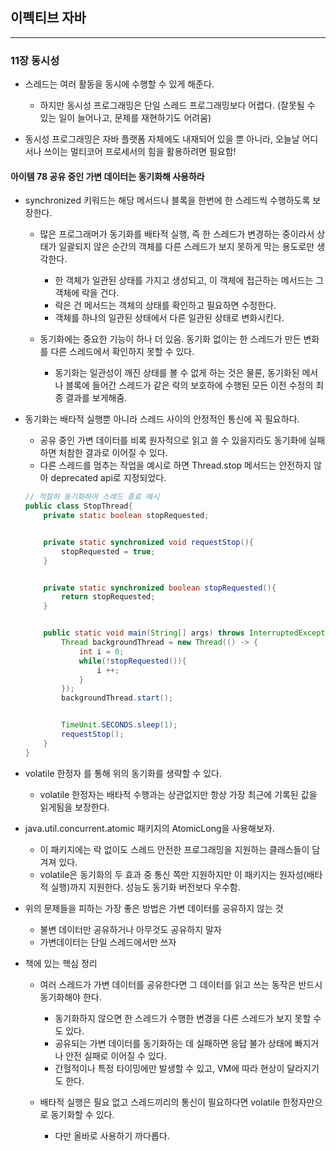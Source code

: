 이펙티브 자바
-------------

---

### 11장 동시성

-	스레드는 여러 활동을 동시에 수행할 수 있게 해준다.

	-	하지만 동시성 프로그래밍은 단일 스레드 프로그래밍보다 어렵다. (잘못될 수 있는 일이 늘어나고, 문제를 재현하기도 어려움)

-	동시성 프로그래밍은 자바 플랫폼 자체에도 내재되어 있을 뿐 아니라, 오늘날 어디서나 쓰이는 멀티코어 프로세서의 힘을 활용하려면 필요함!

#### 아이템 78 공유 중인 가변 데이터는 동기화해 사용하라

-	synchronized 키워드는 해당 메서드나 블록을 한번에 한 스레드씩 수행하도록 보장한다.

	-	많은 프로그래머가 동기화를 배타적 실행, 즉 한 스레드가 변경하는 중이라서 상태가 일괄되지 않은 순간의 객체를 다른 스레드가 보지 못하게 막는 용도로만 생각한다.

		-	한 객체가 일관된 상태를 가지고 생성되고, 이 객체에 접근하는 메서드는 그 객체에 락을 건다.
		-	락은 건 메서드는 객체의 상태를 확인하고 필요하면 수정한다.
		-	객체를 하나의 일관된 상태에서 다른 일관된 상태로 변화시킨다.

	-	동기화에는 중요한 기능이 하나 더 있음. 동기화 없이는 한 스레드가 만든 변화를 다른 스레드에서 확인하지 못할 수 있다.

		-	동기화는 일관성이 깨진 상태를 볼 수 없게 하는 것은 물론, 동기화된 메서나 블록에 들어간 스레드가 같은 락의 보호하에 수행된 모든 이전 수정의 최종 결과를 보게해줌.

-	동기화는 배타적 실행뿐 아니라 스레드 사이의 안정적인 통신에 꼭 필요하다.

	-	공유 중인 가변 데이터를 비록 원자적으로 읽고 쓸 수 있을지라도 동기화에 실패하면 처참한 결과로 이어질 수 있다.
	-	다른 스레드를 멈추는 작업을 예시로 하면 Thread.stop 메서드는 안전하지 않아 deprecated api로 지정되었다.

	```java
	// 적절히 동기화하여 스레드 종료 예시
	public class StopThread{
	    private static boolean stopRequested;


	    private static synchronized void requestStop(){
	        stopRequested = true;
	    }


	    private static synchronized boolean stopRequested(){
	        return stopRequested;
	    }


	    public static void main(String[] args) throws InterruptedException{
	        Thread backgroundThread = new Thread(() -> {
	            int i = 0;
	            while(!stopRequested()){
	                i ++;
	            }
	        });
	        backgroundThread.start();


	        TimeUnit.SECONDS.sleep(1);
	        requestStop();
	    }
	}
	```

-	volatile 한정자 를 통해 위의 동기화를 생략할 수 있다.

	-	volatile 한정자는 배타적 수행과는 상관없지만 항상 가장 최근에 기록된 값을 읽게됨을 보장한다.

-	java.util.concurrent.atomic 패키지의 AtomicLong을 사용해보자.

	-	이 패키지에는 락 없이도 스레드 안전한 프로그래밍을 지원하는 클래스들이 담겨져 있다.
	-	volatile은 동기화의 두 효과 중 통신 쪽만 지원하지만 이 패키지는 원자성(배타적 실행)까지 지원한다. 성능도 동기화 버전보다 우수함.

-	위의 문제들을 피하는 가장 좋은 방법은 가변 데이터를 공유하지 않는 것

	-	불변 데이터만 공유하거나 아무것도 공유하지 말자
	-	가변데이터는 단일 스레드에서만 쓰자

-	책에 있는 핵심 정리

	-	여러 스레드가 가변 데이터를 공유한다면 그 데이터를 읽고 쓰는 동작은 반드시 동기화해야 한다.

		-	동기화하지 않으면 한 스레드가 수행한 변경을 다른 스레드가 보지 못할 수 도 있다.
		-	공유되는 가변 데이터를 동기화하는 데 실패하면 응답 불가 상태에 빠지거나 안전 실패로 이어질 수 있다.
		-	간헐적이나 특정 타이밍에만 발생할 수 있고, VM에 따라 현상이 달라지기도 한다.

	-	배타적 실행은 필요 없고 스레드끼리의 통신이 필요하다면 volatile 한정자만으로 동기화할 수 있다.

		-	다만 올바로 사용하기 까다롭다.
